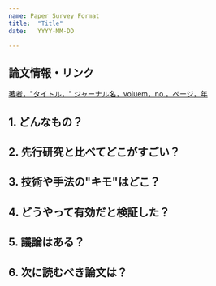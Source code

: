 ```yaml
---
name: Paper Survey Format
title:  "Title"
date:   YYYY-MM-DD

---
```


## 論文情報・リンク

[著者，"タイトル，" ジャーナル名，voluem，no.，ページ，年](論文リンク)

## 1. どんなもの？

## 2. 先行研究と比べてどこがすごい？

## 3. 技術や手法の"キモ"はどこ？

## 4. どうやって有効だと検証した？

## 5. 議論はある？

## 6. 次に読むべき論文は？
